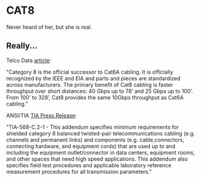 # CAT8

Never heard of her, but she is real.

## Really...

Telco Data [article](https://www.telco-data.com/blog/cat-cables/):

"Category 8 is the official successor to Cat6A cabling.
 It is officially recognized by the IEEE and EIA and parts and pieces are standardized across manufacturers.
 The primary benefit of Cat8 cabling is faster throughput over short distances: 40 Gbps up to 78’ and 25 Gbps up to 100’.
 From 100’ to 328’, Cat8 provides the same 10Gbps throughput as Cat6A cabling."

ANSI/TIA [TIA Press Release](https://standards.tiaonline.org/tia-issues-new-balanced-twisted-pair-telecommunications-cabling-and-components-standard-addendum-1):

"TIA-568-C.2-1 - This addendum specifies minimum requirements for shielded category 8 balanced twisted-pair telecommunications
 cabling (e.g. channels and permanent links) and components (e.g. cable,connectors, connecting hardware, and equipment cords)
 that are used up to and including the equipment outlet/connector in data centers, equipment rooms, and other spaces that need
 high speed applications. This addendum also specifies field test procedures and applicable laboratory reference measurement
 procedures for all transmission parameters."
